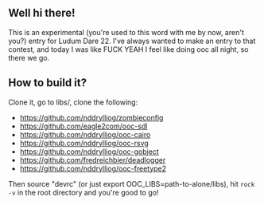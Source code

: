 
## Well hi there!

This is an experimental (you're used to this word with me by now, aren't you?) entry for Ludum Dare 22. I've always wanted to make an entry to that contest, and today I was like FUCK YEAH I feel like doing ooc all night, so there we go.

## How to build it?

Clone it, go to libs/, clone the following:

  * https://github.com/nddrylliog/zombieconfig
  * https://github.com/eagle2com/ooc-sdl
  * https://github.com/nddrylliog/ooc-cairo
  * https://github.com/nddrylliog/ooc-rsvg
  * https://github.com/nddrylliog/ooc-gobject
  * https://github.com/fredreichbier/deadlogger
  * https://github.com/nddrylliog/ooc-freetype2

Then source "devrc" (or just export OOC\_LIBS=path-to-alone/libs),
hit `rock -v` in the root directory and you're good to go!
